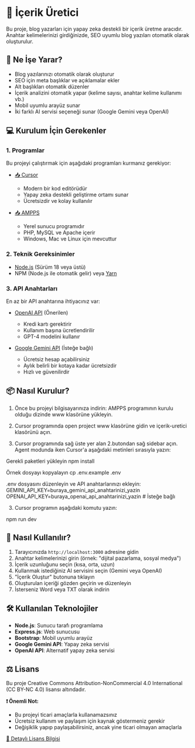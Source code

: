 # 📝 İçerik Üretici

Bu proje, blog yazarları için yapay zeka destekli bir içerik üretme aracıdır. Anahtar kelimelerinizi girdiğinizde, SEO uyumlu blog yazıları otomatik olarak oluşturulur.

## 🚀 Ne İşe Yarar?

- Blog yazılarınızı otomatik olarak oluşturur
- SEO için meta başlıklar ve açıklamalar ekler
- Alt başlıkları otomatik düzenler
- İçerik analizini otomatik yapar (kelime sayısı, anahtar kelime kullanımı vb.)
- Mobil uyumlu arayüz sunar
- İki farklı AI servisi seçeneği sunar (Google Gemini veya OpenAI)

## 💻 Kurulum İçin Gerekenler

### 1. Programlar
Bu projeyi çalıştırmak için aşağıdaki programları kurmanız gerekiyor:

- [📥 Cursor](https://cursor.sh/) 
  * Modern bir kod editörüdür
  * Yapay zeka destekli geliştirme ortamı sunar
  * Ücretsizdir ve kolay kullanılır

- [📥 AMPPS](https://ampps.com/downloads)
  * Yerel sunucu programıdır
  * PHP, MySQL ve Apache içerir
  * Windows, Mac ve Linux için mevcuttur

### 2. Teknik Gereksinimler
- [Node.js](https://nodejs.org/) (Sürüm 18 veya üstü)
- NPM (Node.js ile otomatik gelir) veya [Yarn](https://yarnpkg.com/)

### 3. API Anahtarları
En az bir API anahtarına ihtiyacınız var:

- [OpenAI API](https://platform.openai.com/api-keys) (Önerilen)
  * Kredi kartı gerektirir
  * Kullanım başına ücretlendirilir
  * GPT-4 modelini kullanır

- [Google Gemini API](https://makersuite.google.com/app/apikey) (İsteğe bağlı)
  * Ücretsiz hesap açabilirsiniz
  * Aylık belirli bir kotaya kadar ücretsizdir
  * Hızlı ve güvenilirdir


## 📦 Nasıl Kurulur?

1. Önce bu projeyi bilgisayarınıza indirin:
AMPPS programının kurulu olduğu dizinde www klasörüne yükleyin.

2. Cursor programında open project www klasörüne gidin ve içerik-uretici klasörünü açın.

3. Cursor programında sağ üste yer alan 2.butondan sağ sidebar açın. Agent modunda iken Cursor'a aşağıdaki metinleri sırasıyla yazın:

Gerekli paketleri yükleyin
npm install

Örnek dosyayı kopyalayın
cp .env.example .env

.env dosyasını düzenleyin ve API anahtarlarınızı ekleyin:
GEMINI_API_KEY=buraya_gemini_api_anahtarinizi_yazin
OPENAI_API_KEY=buraya_openai_api_anahtarinizi_yazin  # İsteğe bağlı

3. Cursor programın aşağıdaki komutu yazın:

npm run dev

## 🎯 Nasıl Kullanılır?

1. Tarayıcınızda `http://localhost:3000` adresine gidin
2. Anahtar kelimelerinizi girin (örnek: "dijital pazarlama, sosyal medya")
3. İçerik uzunluğunu seçin (kısa, orta, uzun)
4. Kullanmak istediğiniz AI servisini seçin (Gemini veya OpenAI)
5. "İçerik Oluştur" butonuna tıklayın
6. Oluşturulan içeriği gözden geçirin ve düzenleyin
7. İsterseniz Word veya TXT olarak indirin

## 🛠️ Kullanılan Teknolojiler

- **Node.js**: Sunucu tarafı programlama
- **Express.js**: Web sunucusu
- **Bootstrap**: Mobil uyumlu arayüz
- **Google Gemini API**: Yapay zeka servisi
- **OpenAI API**: Alternatif yapay zeka servisi

## ⚖️ Lisans

Bu proje Creative Commons Attribution-NonCommercial 4.0 International (CC BY-NC 4.0) lisansı altındadır.

**❗ Önemli Not:** 
- Bu projeyi ticari amaçlarla kullanamazsınız
- Ücretsiz kullanım ve paylaşım için kaynak göstermeniz gerekir
- Değişiklik yapıp paylaşabilirsiniz, ancak yine ticari olmayan amaçlarla

[📜 Detaylı Lisans Bilgisi](https://creativecommons.org/licenses/by-nc/4.0/)
